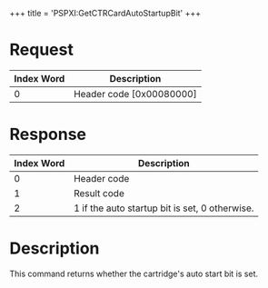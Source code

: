 +++
title = 'PSPXI:GetCTRCardAutoStartupBit'
+++

# Request

| Index Word | Description                |
|------------|----------------------------|
| 0          | Header code \[0x00080000\] |

# Response

| Index Word | Description                                    |
|------------|------------------------------------------------|
| 0          | Header code                                    |
| 1          | Result code                                    |
| 2          | 1 if the auto startup bit is set, 0 otherwise. |

# Description

This command returns whether the cartridge's auto start bit is set.